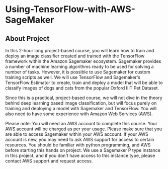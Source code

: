 # Using-TensorFlow-with-AWS-SageMaker

## About Project

In this 2-hour long project-based course, you will learn how to train and deploy an image classifier created and trained with the TensorFlow framework within the Amazon Sagemaker ecosystem. Sagemaker provides a number of machine learning algorithms ready to be used for solving a number of tasks. However, it is possible to use Sagemaker for custom training scripts as well. We will use TensorFlow and Sagemaker's TensorFlow Estimator to create, train and deploy a model that will be able to classify images of dogs and cats from the popular Oxford IIIT Pet Dataset.

Since this is a practical, project-based course, we will not dive in the theory behind deep learning based image classification, but will focus purely on training and deploying a model with Sagemaker and TensorFlow. You will also need to have some experience with Amazon Web Services (AWS).

Please note: You will need an AWS account to complete this course. Your AWS account will be charged as per your usage. Please make sure that you are able to access Sagemaker within your AWS account. If your AWS account is new, you may need to ask AWS support for access to certain resources. You should be familiar with python programming, and AWS before starting this hands on project. We use a Sagemaker P type instance in this project, and if you don't have access to this instance type, please contact AWS support and request access.

